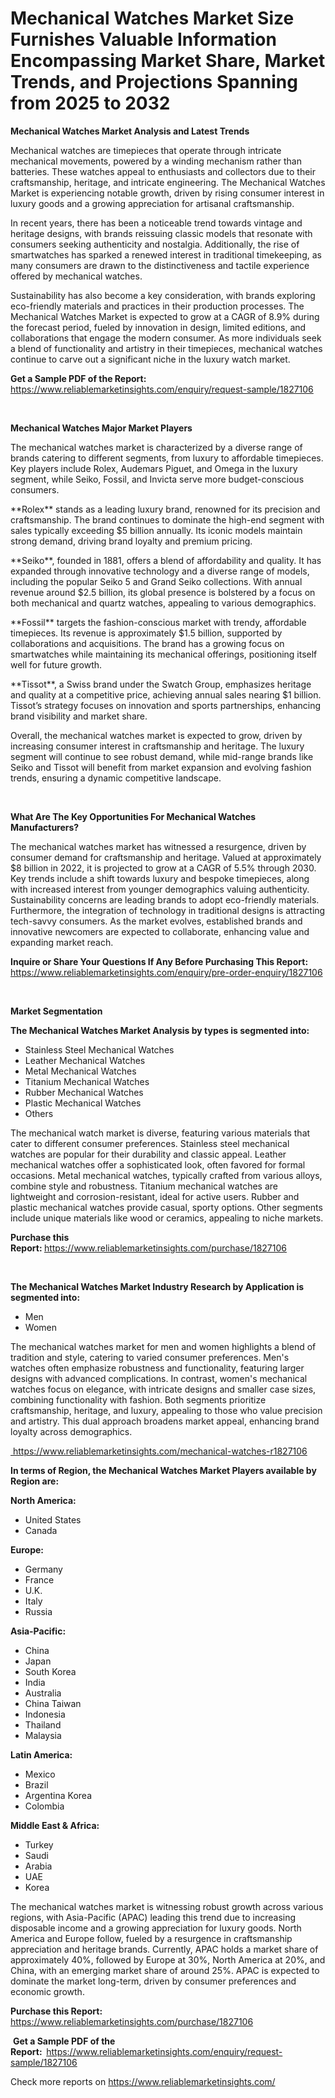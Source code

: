 <p><h1>Mechanical Watches Market Size Furnishes Valuable Information Encompassing Market Share, Market Trends, and Projections Spanning from 2025 to 2032</h1></p><p><strong>Mechanical Watches Market Analysis and Latest Trends</strong></p>
<p><p>Mechanical watches are timepieces that operate through intricate mechanical movements, powered by a winding mechanism rather than batteries. These watches appeal to enthusiasts and collectors due to their craftsmanship, heritage, and intricate engineering. The Mechanical Watches Market is experiencing notable growth, driven by rising consumer interest in luxury goods and a growing appreciation for artisanal craftsmanship.</p><p>In recent years, there has been a noticeable trend towards vintage and heritage designs, with brands reissuing classic models that resonate with consumers seeking authenticity and nostalgia. Additionally, the rise of smartwatches has sparked a renewed interest in traditional timekeeping, as many consumers are drawn to the distinctiveness and tactile experience offered by mechanical watches.</p><p>Sustainability has also become a key consideration, with brands exploring eco-friendly materials and practices in their production processes. The Mechanical Watches Market is expected to grow at a CAGR of 8.9% during the forecast period, fueled by innovation in design, limited editions, and collaborations that engage the modern consumer. As more individuals seek a blend of functionality and artistry in their timepieces, mechanical watches continue to carve out a significant niche in the luxury watch market.</p></p>
<p><strong>Get a Sample PDF of the Report:&nbsp;</strong> <a href="https://www.reliablemarketinsights.com/enquiry/request-sample/1827106?utm_campaign=2302&utm_medium=2&utm_source=Github&utm_content=ia&utm_term=09022025&utm_id=mechanical-watches">https://www.reliablemarketinsights.com/enquiry/request-sample/1827106</a></p>
<p>&nbsp;</p>
<p><strong>Mechanical Watches Major Market Players</strong></p>
<p><p>The mechanical watches market is characterized by a diverse range of brands catering to different segments, from luxury to affordable timepieces. Key players include Rolex, Audemars Piguet, and Omega in the luxury segment, while Seiko, Fossil, and Invicta serve more budget-conscious consumers.</p><p>**Rolex** stands as a leading luxury brand, renowned for its precision and craftsmanship. The brand continues to dominate the high-end segment with sales typically exceeding $5 billion annually. Its iconic models maintain strong demand, driving brand loyalty and premium pricing.</p><p>**Seiko**, founded in 1881, offers a blend of affordability and quality. It has expanded through innovative technology and a diverse range of models, including the popular Seiko 5 and Grand Seiko collections. With annual revenue around $2.5 billion, its global presence is bolstered by a focus on both mechanical and quartz watches, appealing to various demographics.</p><p>**Fossil** targets the fashion-conscious market with trendy, affordable timepieces. Its revenue is approximately $1.5 billion, supported by collaborations and acquisitions. The brand has a growing focus on smartwatches while maintaining its mechanical offerings, positioning itself well for future growth.</p><p>**Tissot**, a Swiss brand under the Swatch Group, emphasizes heritage and quality at a competitive price, achieving annual sales nearing $1 billion. Tissot’s strategy focuses on innovation and sports partnerships, enhancing brand visibility and market share.</p><p>Overall, the mechanical watches market is expected to grow, driven by increasing consumer interest in craftsmanship and heritage. The luxury segment will continue to see robust demand, while mid-range brands like Seiko and Tissot will benefit from market expansion and evolving fashion trends, ensuring a dynamic competitive landscape.</p></p>
<p>&nbsp;</p>
<p><strong>What Are The Key Opportunities For Mechanical Watches Manufacturers?</strong></p>
<p><p>The mechanical watches market has witnessed a resurgence, driven by consumer demand for craftsmanship and heritage. Valued at approximately $8 billion in 2022, it is projected to grow at a CAGR of 5.5% through 2030. Key trends include a shift towards luxury and bespoke timepieces, along with increased interest from younger demographics valuing authenticity. Sustainability concerns are leading brands to adopt eco-friendly materials. Furthermore, the integration of technology in traditional designs is attracting tech-savvy consumers. As the market evolves, established brands and innovative newcomers are expected to collaborate, enhancing value and expanding market reach.</p></p>
<p><strong>Inquire or Share Your Questions If Any Before Purchasing This Report:</strong> <a href="https://www.reliablemarketinsights.com/enquiry/pre-order-enquiry/1827106?utm_campaign=2302&utm_medium=2&utm_source=Github&utm_content=ia&utm_term=09022025&utm_id=mechanical-watches">https://www.reliablemarketinsights.com/enquiry/pre-order-enquiry/1827106</a></p>
<p>&nbsp;</p>
<p><strong>Market Segmentation</strong></p>
<p><strong>The Mechanical Watches Market Analysis by types is segmented into:</strong></p>
<p><ul><li>Stainless Steel Mechanical Watches</li><li>Leather Mechanical Watches</li><li>Metal Mechanical Watches</li><li>Titanium Mechanical Watches</li><li>Rubber Mechanical Watches</li><li>Plastic Mechanical Watches</li><li>Others</li></ul></p>
<p><p>The mechanical watch market is diverse, featuring various materials that cater to different consumer preferences. Stainless steel mechanical watches are popular for their durability and classic appeal. Leather mechanical watches offer a sophisticated look, often favored for formal occasions. Metal mechanical watches, typically crafted from various alloys, combine style and robustness. Titanium mechanical watches are lightweight and corrosion-resistant, ideal for active users. Rubber and plastic mechanical watches provide casual, sporty options. Other segments include unique materials like wood or ceramics, appealing to niche markets.</p></p>
<p><strong>Purchase this Report:&nbsp;</strong><a href="https://www.reliablemarketinsights.com/purchase/1827106?utm_campaign=2302&utm_medium=2&utm_source=Github&utm_content=ia&utm_term=09022025&utm_id=mechanical-watches">https://www.reliablemarketinsights.com/purchase/1827106</a></p>
<p>&nbsp;</p>
<p><strong>The Mechanical Watches Market Industry Research by Application is segmented into:</strong></p>
<p><ul><li>Men</li><li>Women</li></ul></p>
<p><p>The mechanical watches market for men and women highlights a blend of tradition and style, catering to varied consumer preferences. Men's watches often emphasize robustness and functionality, featuring larger designs with advanced complications. In contrast, women's mechanical watches focus on elegance, with intricate designs and smaller case sizes, combining functionality with fashion. Both segments prioritize craftsmanship, heritage, and luxury, appealing to those who value precision and artistry. This dual approach broadens market appeal, enhancing brand loyalty across demographics.</p></p>
<p><a href="https://www.reliablemarketinsights.com/mechanical-watches-r1827106?utm_campaign=2302&utm_medium=2&utm_source=Github&utm_content=ia&utm_term=09022025&utm_id=mechanical-watches">&nbsp;https://www.reliablemarketinsights.com/mechanical-watches-r1827106</a></p>
<p><strong>In terms of Region, the Mechanical Watches Market Players available by Region are:</strong></p>
<p>
    <p> <strong> North America: </strong>
        <ul>
            <li>United States</li>
            <li>Canada</li>
        </ul>
        </p> 
    <p> <strong> Europe: </strong>
        <ul>
            <li>Germany</li>
            <li>France</li>
            <li>U.K.</li>
            <li>Italy</li>
            <li>Russia</li>
        </ul>
        </p> 
    <p> <strong> Asia-Pacific: </strong>
        <ul>
            <li>China</li>
            <li>Japan</li>
            <li>South Korea</li>
            <li>India</li>
            <li>Australia</li>
            <li>China Taiwan</li>
            <li>Indonesia</li>
            <li>Thailand</li>
            <li>Malaysia</li>
        </ul>
        </p> 
    <p> <strong> Latin America: </strong>
        <ul>
            <li>Mexico</li>
            <li>Brazil</li>
            <li>Argentina Korea</li>
            <li>Colombia</li>
        </ul>
        </p> 
    <p> <strong> Middle East & Africa: </strong>
        <ul>
            <li>Turkey</li>
            <li>Saudi</li>
            <li>Arabia</li>
            <li>UAE</li>
            <li>Korea</li>
        </ul>
    </p>
    </p>
<p><p>The mechanical watches market is witnessing robust growth across various regions, with Asia-Pacific (APAC) leading this trend due to increasing disposable income and a growing appreciation for luxury goods. North America and Europe follow, fueled by a resurgence in craftsmanship appreciation and heritage brands. Currently, APAC holds a market share of approximately 40%, followed by Europe at 30%, North America at 20%, and China, with an emerging market share of around 25%. APAC is expected to dominate the market long-term, driven by consumer preferences and economic growth.</p></p>
<p><strong>Purchase this Report: </strong><a href="https://www.reliablemarketinsights.com/purchase/1827106?utm_campaign=2302&utm_medium=2&utm_source=Github&utm_content=ia&utm_term=09022025&utm_id=mechanical-watches">https://www.reliablemarketinsights.com/purchase/1827106</a></p>
<p>&nbsp;<strong>Get a Sample PDF of the Report:&nbsp;&nbsp;</strong><a href="https://www.reliablemarketinsights.com/enquiry/request-sample/1827106?utm_campaign=2302&utm_medium=2&utm_source=Github&utm_content=ia&utm_term=09022025&utm_id=mechanical-watches">https://www.reliablemarketinsights.com/enquiry/request-sample/1827106</a></p>
<p><strong></strong></p>
<p>Check more reports on <a href="https://www.reliablemarketinsights.com/?utm_campaign=2302&utm_medium=2&utm_source=Github&utm_content=ia&utm_term=09022025&utm_id=mechanical-watches">https://www.reliablemarketinsights.com/</a></p>